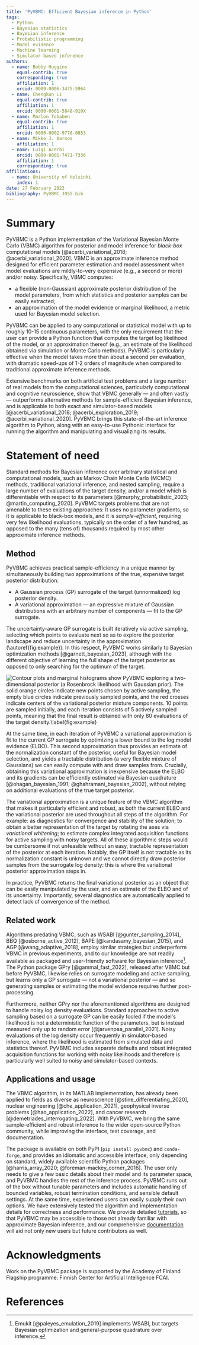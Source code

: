 ```yaml
---
title: 'PyVBMC: Efficient Bayesian inference in Python'
tags:
  - Python
  - Bayesian statistics
  - Bayesian inference
  - Probabilistic programming
  - Model evidence
  - Machine learning
  - Simulator-based inference
authors:
  - name: Bobby Huggins
    equal-contrib: true
    corresponding: true
    affiliation: 1
    orcid: 0009-0006-3475-5964
  - name: Chengkun Li
    equal-contrib: true
    affiliation: 1
    orcid: 0000-0001-5848-910X
  - name: Marlon Tobaben
    equal-contrib: true
    affiliation: 1
    orcid: 0000-0002-9778-0853
  - name: Mikko J. Aarnos
    affiliation: 1
  - name: Luigi Acerbi
    orcid: 0000-0001-7471-7336
    affiliation: 1
    corresponding: true
affiliations:
  - name: University of Helsinki
    index: 1
date: 27 February 2023
bibliography: PyVBMC_JOSS.bib
---
```


# Summary

PyVBMC is a Python implementation of the Variational Bayesian Monte Carlo (VBMC) algorithm for posterior and model inference for *black-box* computational models [@acerbi_variational_2018; @acerbi_variational_2020].
VBMC is an approximate inference method designed for efficient parameter estimation and model assessment when model evaluations are mildly-to-very expensive (e.g., a second or more) and/or noisy. Specifically, VBMC computes:

  - a flexible (non-Gaussian) approximate posterior distribution of the model parameters, from which statistics and posterior samples can be easily extracted;
  -  an approximation of the model evidence or marginal likelihood, a metric used for Bayesian model selection.

PyVBMC can be applied to any computational or statistical model with up to roughly 10-15 continuous parameters, with the only requirement that the user can provide a Python function that computes the target log likelihood of the model, or an approximation thereof (e.g., an estimate of the likelihood obtained via simulation or Monte Carlo methods). PyVBMC is particularly effective when the model takes more than about a second per evaluation, with dramatic speed-ups of 1-2 orders of magnitude when compared to traditional approximate inference methods.

Extensive benchmarks on both artificial test problems and a large number of real models from the computational sciences, particularly computational and cognitive neuroscience, show that VBMC generally — and often vastly — outperforms alternative methods for sample-efficient Bayesian inference, and is applicable to both exact and simulator-based models [@acerbi_variational_2018; @acerbi_exploration_2019; @acerbi_variational_2020]. PyVBMC brings this state-of-the-art inference algorithm to Python, along with an easy-to-use Pythonic interface for running the algorithm and manipulating and visualizing its results.

# Statement of need

Standard methods for Bayesian inference over arbitrary statistical and computational models, such as Markov Chain Monte Carlo (MCMC) methods, traditional variational inference, and nested sampling, require a large number of evaluations of the target density, and/or a model which is differentiable with respect to its parameters [@murphy_probabilistic_2023; @martin_computing_2020]. PyVBMC targets problems that are not amenable to these existing approaches: It uses no parameter gradients, so it is applicable to black-box models, and it is *sample-efficient*, requiring very few likelihood evaluations, typically on the order of a few hundred, as opposed to the many (tens of) thousands required by most other approximate inference methods.

## Method

PyVBMC achieves practical sample-efficiency in a unique manner by simultaneously building two approximations of the true, expensive target posterior distribution:

- A Gaussian process (GP) surrogate of the target (unnormalized) log posterior density.
- A variational approximation — an expressive mixture of Gaussian distributions with an arbitrary number of components — fit to the GP surrogate.

The uncertainty-aware GP surrogate is built iteratively via active sampling, selecting which points to evaluate next so as to explore the posterior landscape and reduce uncertainty in the approximation (\autoref{fig:example}). In this respect, PyVBMC works similarly to Bayesian optimization methods [@garnett_bayesian_2023], although with the different objective of learning the full shape of the target posterior as opposed to only searching for the optimum of the target.

![Contour plots and marginal histograms show PyVBMC exploring a two-dimensional posterior (a [Rosenbrock](https://en.wikipedia.org/wiki/Rosenbrock_function) likelihood with Gaussian prior). The solid orange circles indicate new points chosen by active sampling, the empty blue circles indicate previously sampled points, and the red crosses indicate centers of the variational posterior mixture components. 10 points are sampled initially, and each iteration consists of 5 actively sampled points, meaning that the final result is obtained with only 80 evaluations of the target density.\label{fig:example}](combined_figures_with_gt.png)

At the same time, in each iteration of PyVBMC a variational approximation is fit to the current GP surrogate by optimizing a lower bound to the log model evidence (ELBO). This second approximation thus provides an estimate of the normalization constant of the posterior, useful for Bayesian model selection, and yields a tractable distribution (a very flexible mixture of Gaussians) we can easily compute with and draw samples from.
Crucially, obtaining this variational approximation is inexpensive because the ELBO and its gradients can be efficiently estimated via Bayesian quadrature [@ohagan_bayesian_1991; @ghahramani_bayesian_2002], without relying on additional evaluations of the true target posterior.

The variational approximation is a unique feature of the VBMC algorithm that makes it particularly efficient and robust, as both the current ELBO and the variational posterior are used throughout all steps of the algorithm. For example: as diagnostics for convergence and stability of the solution; to obtain a better representation of the target by rotating the axes via *variational whitening*; to estimate complex integrated acquisition functions for active sampling with noisy targets. All of these algorithmic steps would be cumbersome if not unfeasible without an easy, tractable representation of the posterior at each iteration. Notably, the GP itself is not tractable as its normalization constant is unknown and we cannot directly draw posterior samples from the surrogate log density: this is where the variational posterior approximation steps in.

In practice, PyVBMC returns the final variational posterior as an object that can be easily manipulated by the user, and an estimate of the ELBO and of its uncertainty. Importantly, several diagnostics are automatically applied to detect lack of convergence of the method.

## Related work

Algorithms predating VBMC, such as WSABI [@gunter_sampling_2014], BBQ [@osborne_active_2012], BAPE [@kandasamy_bayesian_2015], and AGP [@wang_adaptive_2018], employ similar strategies but underperform VBMC in previous experiments, and to our knowledge are not readily available as packaged and user-friendly software for Bayesian inference[^fn]. The Python package GPry [@gammal_fast_2022], released after VBMC but before PyVBMC, likewise relies on surrogate modeling and active sampling, but learns only a GP surrogate — not a variational posterior — and so generating samples or estimating the model evidence requires further post-processing.

Furthermore, neither GPry nor the aforementioned algorithms are designed to handle noisy log density evaluations. Standard approaches to active sampling based on a surrogate GP can be easily fooled if the model's likelihood is not a deterministic function of the parameters, but is instead measured only up to random error [@jarvenpaa_parallel_2021]. Noisy evaluations of the log density occur frequently in simulator-based inference, where the likelihood is estimated from simulated data and statistics thereof. PyVBMC includes separate defaults and robust integrated acquisition functions for working with noisy likelihoods and therefore is particularly well suited to noisy and simulator-based contexts.

## Applications and usage

The VBMC algorithm, in its MATLAB implementation, has already been applied to fields as diverse as neuroscience [@stine_differentiating_2020], nuclear engineering [@che_application_2021], geophysical inverse problems [@hao_application_2022], and cancer research [@demetriades_interrogating_2022]. With PyVBMC, we bring the same sample-efficient and robust inference to the wider open-source Python community, while improving the interface, test coverage, and documentation.

The package is available on both PyPI (``pip install pyvbmc``) and ``conda-forge``, and provides an idiomatic and accessible interface, only depending on standard, widely available scientific Python packages [@harris_array_2020; @foreman-mackey_corner_2016]. The user only needs to give a few basic details about their model and its parameter space, and PyVBMC handles the rest of the inference process. PyVBMC runs out of the box without tunable parameters and includes automatic handling of bounded variables, robust termination conditions, and sensible default settings. At the same time, experienced users can easily supply their own options. We have extensively tested the algorithm and implementation details for correctness and performance. We provide detailed [tutorials](https://github.com/acerbilab/pyvbmc/tree/main/examples), so that PyVBMC may be accessible to those not already familiar with approximate Bayesian inference, and our comprehensive [documentation](https://acerbilab.github.io/pyvbmc) will aid not only new users but future contributors as well.

[^fn]: Emukit [@paleyes_emulation_2019] implements WSABI, but targets Bayesian optimization and general-purpose quadrature over inference.

# Acknowledgments

Work on the PyVBMC package is supported by the Academy of Finland Flagship programme: Finnish Center for Artificial Intelligence FCAI.

# References

